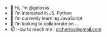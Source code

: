 - 👋 Hi, I’m @gelosss
- 👀 I’m interested in  JS,  Python
- 🌱 I’m currently learning  JavaScript
- 💞️ I’m looking to collaborate on ...
- 📫 How to reach me : olchertov@gmail.com

<!---
Gelosss/Gelosss is a ✨ special ✨ repository because its `README.md` (this file) appears on your GitHub profile.
You can click the Preview link to take a look at your changes.
--->
